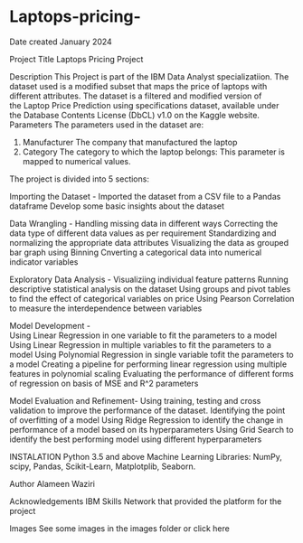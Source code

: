# Laptops-pricing-
Date created
January 2024

Project Title
Laptops Pricing Project

Description
This Project is part of the IBM Data Analyst specializatiion. The dataset used is a modified subset that maps the price of laptops with different attributes.
The dataset is a filtered and modified version of the Laptop Price Prediction using specifications dataset, available under the Database Contents License (DbCL) v1.0 on the Kaggle website.
Parameters
The parameters used in the dataset are:
1. Manufacturer The company that manufactured the laptop
2. Category The category to which the laptop belongs: This parameter is mapped to numerical values.
   
The project is divided into 5 sections:

Importing the Dataset - 
Imported the dataset from a CSV file to a Pandas dataframe
Develop some basic insights about the dataset

Data Wrangling -
Handling missing data in different ways
Correcting the data type of different data values as per requirement
Standardizing and normalizing the appropriate data attributes
Visualizing the data as grouped bar graph using Binning
Cnverting a categorical data into numerical indicator variables

Exploratory Data Analysis -
Visualiziing individual feature patterns
Running descriptive statistical analysis on the dataset
Using groups and pivot tables to find the effect of categorical variables on price
Using Pearson Correlation to measure the interdependence between variables

Model Development -  
Using Linear Regression in one variable to fit the parameters to a model
Using Linear Regression in multiple variables to fit the parameters to a model
Using Polynomial Regression in single variable tofit the parameters to a model
Creating a pipeline for performing linear regression using multiple features in polynomial scaling
Evaluating the performance of different forms of regression on basis of MSE and R^2 parameters

Model Evaluation and Refinement-
Using training, testing and cross validation to improve the performance of the dataset.
Identifying the point of overfitting of a model
Using Ridge Regression to identify the change in performance of a model based on its hyperparameters
Using Grid Search to identify the best performing model using different hyperparameters



INSTALATION
Python 3.5 and above
Machine Learning Libraries: NumPy, scipy, Pandas, Scikit-Learn, Matplotplib, Seaborn.


Author
Alameen Waziri

Acknowledgements
IBM Skills Network that provided the platform for the project

Images
See some images in the images folder or click here 
